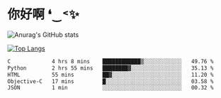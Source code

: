 # 你好啊 ❛‿˂✨

![Anurag's GitHub stats](https://github-readme-stats.vercel.app/api?username=ZombieFly&count_private=true&show_icons=true)

[![Top Langs](https://github-readme-stats.vercel.app/api/top-langs/?username=ZombieFly&layout=compact&count_private=true&hide=Ruby,makefile)](https://github.com/anuraghazra/github-readme-stats)

<!--START_SECTION:waka-->

```txt
C             4 hrs 8 mins    ████████████▒░░░░░░░░░░░░   49.76 %
Python        2 hrs 55 mins   ████████▓░░░░░░░░░░░░░░░░   35.13 %
HTML          55 mins         ██▓░░░░░░░░░░░░░░░░░░░░░░   11.20 %
Objective-C   17 mins         █░░░░░░░░░░░░░░░░░░░░░░░░   03.58 %
JSON          1 min           ░░░░░░░░░░░░░░░░░░░░░░░░░   00.32 %
```

<!--END_SECTION:waka-->
